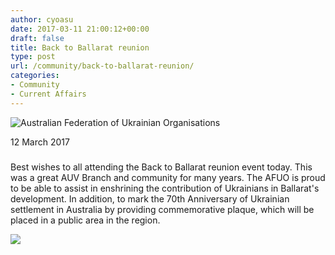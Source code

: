 ```yaml
---
author: cyoasu
date: 2017-03-11 21:00:12+00:00
draft: false
title: Back to Ballarat reunion
type: post
url: /community/back-to-ballarat-reunion/
categories:
- Community
- Current Affairs
---
```


![Australian Federation of Ukrainian Organisations](http://www.ozeukes.com/wp-content/uploads/2014/10/image001.png)



12 March 2017





### 


Best wishes to all attending the Back to Ballarat reunion event today. This was a great AUV Branch and community for many years. The AFUO is proud to be able to assist in enshrining the contribution of Ukrainians in Ballarat's development. In addition, to mark the 70th Anniversary of Ukrainian settlement in Australia by providing commemorative plaque, which will be placed in a public area in the region.

![](http://www.ozeukes.com/wp-content/uploads/2017/03/IMG_7658.jpg)

